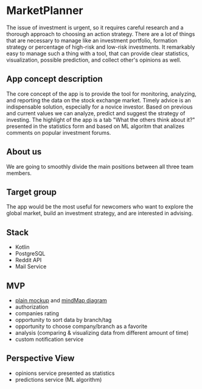 # MarketPlanner
The issue of investment is urgent, so it requires careful research and a thorough approach to choosing an action strategy. There are a lot of things that are necessary to manage like an investment portfolio, formation strategy or percentage of high-risk and low-risk investments. It remarkably easy to manage such a thing with a tool, that can provide clear statistics, visualization, possible prediction, and collect other's opinions as well.

## App concept description 
The core concept of the app is to provide the tool for monitoring, analyzing, and reporting the data on the stock exchange market. Timely advice is an indispensable solution, especially for a novice investor. Based on previous and current values we can analyze, predict and suggest the strategy of investing. The highlight of the app is a tab "What the others think about it?" presented in the statistics form and based on ML algoritm that analizes comments on popular investment forums.  

## About us
We are going to smoothly divide the main positions between all three team members. 

## Target group
The app would be the most useful for newcomers who want to explore the global market, build an investment strategy, and are interested in advising.  

## Stack
- Kotlin
- PostgreSQL
- Reddit API
- Mail Service

## MVP
- [plain mockup](https://www.figma.com/file/bFeZeTBaztL2eRdyhqU3yN/MarketPlanner?node-id=0%3A1) and [mindMap diagram](https://miro.com/welcomeonboard/AAiNdnPKeJBfO1iMiQKTvH2UyPih0k82I2mvhmHTQgaQBkT1RtRjtAbs5KOprCEl)
- authorization
- companies rating
- opportunity to sort data by branch/tag
- opportunity to choose company/branch as a favorite
- analysis (comparing & visualizing data from different amount of time) 
- custom notification service

## Perspective View
- opinions service presented as statistics 
- predictions service (ML algorithm)
